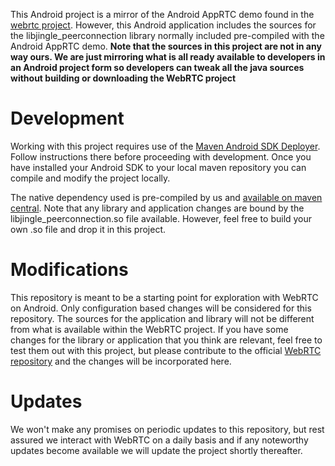 This Android project is a mirror of the Android AppRTC demo found in the [webrtc project](https://code.google.com/p/webrtc/). However, this Android application includes the sources for the libjingle_peerconnection library normally included pre-compiled with the Android AppRTC demo. **Note that the sources in this project are not in any way ours. We are just mirroring what is all ready available to developers in an Android project form so developers can tweak all the java sources without building or downloading the WebRTC project**


Development
=============
Working with this project requires use of the [Maven Android SDK Deployer](https://github.com/mosabua/maven-android-sdk-deployer). Follow instructions there before proceeding with development. Once you have installed your Android SDK to your local maven repository you can compile and modify the project locally.

The native dependency used is pre-compiled by us and [available on maven central](). Note that any library and application changes are bound by the libjingle_peerconnection.so file available. However, feel free to build your own .so file and drop it in this project.


Modifications
=============
This repository is meant to be a starting point for exploration with WebRTC on Android. Only configuration based changes will be considered for this repository. The sources for the application and library will not be different from what is available within the WebRTC project. If you have some changes for the library or application that you think are relevant, feel free to test them out with this project, but please contribute to the official [WebRTC repository](https://code.google.com/p/webrtc/) and the changes will be incorporated here.


Updates
==============
We won't make any promises on periodic updates to this repository, but rest assured we interact with WebRTC on a daily basis and if any noteworthy updates become available we will update the project shortly thereafter.




